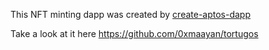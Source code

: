 This NFT minting dapp was created by [create-aptos-dapp](https://github.com/aptos-labs/create-aptos-dapp) 

Take a look at it here https://github.com/0xmaayan/tortugos

